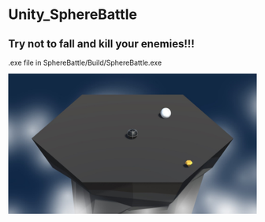 # Unity_SphereBattle

## Try not to fall and kill your enemies!!!

.exe file in SphereBattle/Build/SphereBattle.exe

![inGameScreenshot](https://github.com/VictoR-Piles/Unity_SphereBattle/blob/master/inGameScreenshot.jpg?raw=true)
